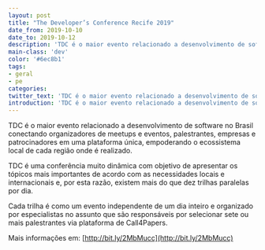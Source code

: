 ```yaml
---
layout: post
title: "The Developer’s Conference Recife 2019"
date_from: 2019-10-10
date_to: 2019-10-12
description: 'TDC é o maior evento relacionado a desenvolvimento de software no Brasil.'
main-class: 'dev'
color: '#6ec8b1'
tags:
- geral
- pe
categories:
twitter_text: 'TDC é o maior evento relacionado a desenvolvimento de software no Brasil.'
introduction: 'TDC é o maior evento relacionado a desenvolvimento de software no Brasil.'
---
```


TDC é o maior evento relacionado a desenvolvimento de software no Brasil conectando organizadores de meetups e eventos, palestrantes, empresas e patrocinadores em uma plataforma única, empoderando o ecossistema local de cada região onde é realizado.

TDC é uma conferência muito dinâmica com objetivo de apresentar os tópicos mais importantes de acordo com as necessidades locais e internacionais e, por esta razão, existem mais do que dez trilhas paralelas por dia.

Cada trilha é como um evento independente de um dia inteiro e organizado por especialistas no assunto que são responsáveis por selecionar sete ou mais palestrantes via plataforma de Call4Papers.

Mais informações em: [http://bit.ly/2MbMucc](http://bit.ly/2MbMucc)
